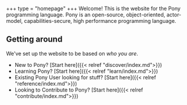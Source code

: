 +++
type = "homepage"
+++
Welcome! This is the website for the Pony programming language. Pony is an open-source, object-oriented, actor-model, capabilities-secure, high performance programming language. 

## Getting around

We've set up the website to be based on _who you are_. 

* New to Pony? [Start here]({{< relref "discover/index.md">}})
* Learning Pony? [Start here]({{< relref "learn/index.md">}})
* Existing Pony User looking for stuff? [Start here]({{< relref "reference/index.md">}})
* Looking to Contribute to Pony? [Start here]({{< relref "contribute/index.md">}})
